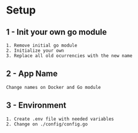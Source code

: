 # Setup

## 1 - Init your own go module

    1. Remove initial go module
    2. Initialize your own
    3. Replace all old ocurrencies with the new name

## 2 - App Name

    Change names on Docker and Go module

## 3 - Environment

    1. Create .env file with needed variables
    2. Change on ./config/config.go

